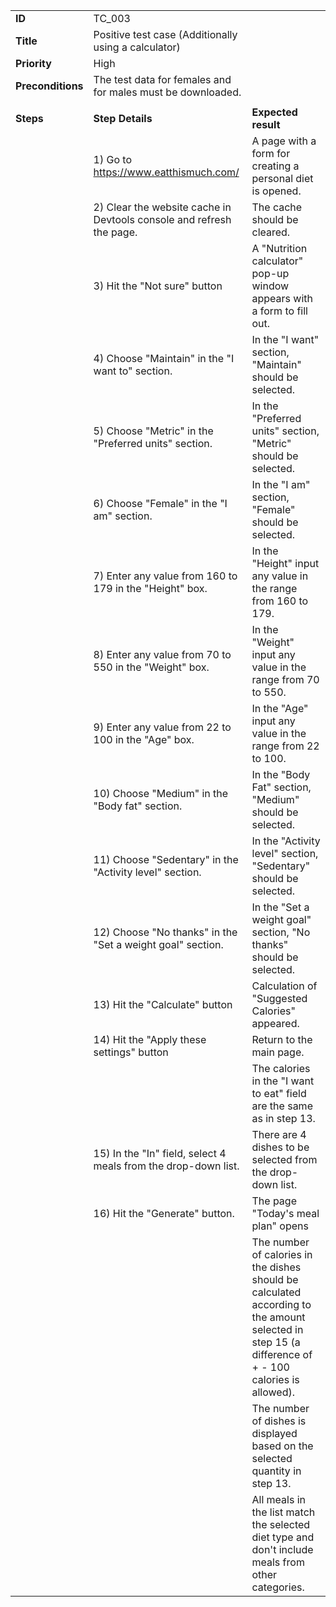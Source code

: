 |             |                                                                                  |                                                                                                                                                          |
|-------------------|----------------------------------------------------------------------------|----------------------------------------------------------------------------------------------------------------------------------------------------------|
| **ID**               | TC_003                                                                  |
| **Title**         |   Positive test case (Additionally using a calculator)                     |                                                                                                                                                          |
| **Priority**     |   High                                                                      |                                                                                                                                                          |
| **Preconditions** |   The test data for females and for males must be downloaded.              |                                                                                                                                                          |
|                      |                                                                         |                                                                                                                                                          |
| **Steps**            | **Step Details**                                                        | **Expected result**                                                                                                                                      |
|                      |   1) Go to https://www.eatthismuch.com/                                 |   A page with a form for creating a personal diet is opened.                                                                                          |
|                      |   2) Clear the website cache in Devtools console and refresh the page.  |   The cache should be cleared.                                                                                                                            |
|                      |   3) Hit the "Not sure" button                                          |   A "Nutrition calculator" pop-up window appears with a form to fill out.                                                                                |
|                      | 4) Choose "Maintain" in the "I want to" section.                        | In the "I want" section, "Maintain" should be selected.                                                                                                  |
|                      |   5) Choose "Metric" in the "Preferred units" section.                  | In the "Preferred units" section, "Metric" should be selected.                                                                                        |
|                      | 6) Choose "Female" in the "I am" section.                               | In the "I am" section, "Female" should be selected.                                                                                                      |
|                      |   7) Enter any value from 160 to 179 in the "Height" box.               | In the "Height" input any value in the range from 160 to 179.                                                                                             |
|                      |   8) Enter any value from 70 to 550 in the "Weight" box.                | In the "Weight" input any value in the range from 70 to 550.                                                                                             |
|                      |   9) Enter any value from 22 to 100 in the "Age" box.                   | In the "Age" input any value in the range from 22 to 100.                                                                                             |
|                      |   10) Choose "Medium" in the "Body fat" section.                        | In the "Body Fat" section, "Medium" should be selected.                                                                                                  |
|                      |   11) Choose "Sedentary" in the "Activity level" section.               | In the "Activity level" section, "Sedentary" should be selected.                                                                                        |
|                      |   12) Choose "No thanks" in the "Set a weight goal" section.            | In the "Set a weight goal" section, "No thanks" should be selected.                                                                                     |
|                      |   13) Hit the "Calculate" button                                        |   Calculation of "Suggested Calories" appeared.                                                                                                      |
|                      |   14) Hit the "Apply these settings" button                             | Return to the main page.                                                                                                                             |
|                      |                                                                         | The calories in the "I want to eat" field are the same as in step 13.                                                                                |
|                      |   15) In the "In" field, select 4 meals from the drop-down list.        |   There are 4 dishes to be selected from the drop-down list.                                                                                         |
|                      |   16) Hit the "Generate" button.                                        |   The page "Today's meal plan" opens                                                                                                                 |
|                      |                                                                         | The number of calories in the dishes should be calculated according to the amount selected in step 15 (a difference of + - 100 calories is allowed). |
|                      |                                                                         | The number of dishes is displayed based on the selected quantity in step 13.                                                                         |
|                      |                                                                         | All meals in the list match the selected diet type and don't include meals from other categories.                                                    |
